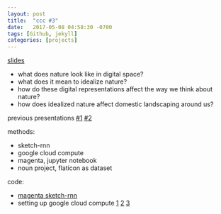 ```yaml
---
layout: post
title:  "ccc #3"
date:   2017-05-08 04:58:30 -0700
tags: [Github, jekyll]
categories: [projects]
---
```


[slides](https://docs.google.com/presentation/d/1bnb_Gjw0FOQAk4F2w_TOhVipd10F4ns4ahtmuhijaAw/edit)

- what does nature look like in digital space? 
- what does it mean to idealize nature? 
- how do these digital representations affect the way we think about nature? 
- how does idealized nature affect domestic landscaping around us?

previous presentations
[#1](https://publicityreform.github.io/findbyimage/ccc-01.html)
[#2](https://publicityreform.github.io/findbyimage/ccc-02.html)

methods:
- sketch-rnn
- google cloud compute
- magenta, jupyter notebook
- noun project, flaticon as dataset

code:
- [magenta sketch-rnn](https://github.com/tensorflow/magenta/tree/master/magenta/models/sketch_rnn)
- setting up google cloud compute 
[1](https://publicityreform.github.io/findbyimage/magenta.html)
[2](https://publicityreform.github.io/findbyimage/install-tensorflow-and-jupyternotebook-in-cloud-compute.html)
[3](https://publicityreform.github.io/findbyimage/create-compute-instance.html)

